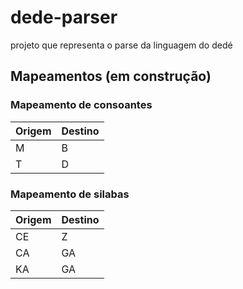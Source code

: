 # dede-parser

projeto que representa o parse da linguagem do dedé

## Mapeamentos (em construção)

### Mapeamento de consoantes

| Origem | Destino |
| ------ | ------- |
| M      | B       |
| T      | D       |

### Mapeamento de silabas

| Origem | Destino |
| ------ | ------- |
| CE     | Z       |
| CA     | GA      |
| KA     | GA      |
